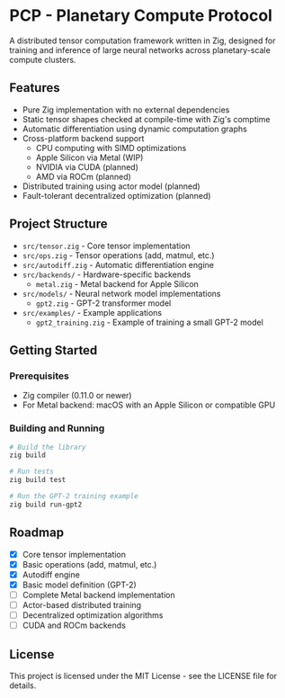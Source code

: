 # PCP - Planetary Compute Protocol

A distributed tensor computation framework written in Zig, designed for training and inference of large neural networks across planetary-scale compute clusters.

## Features

- Pure Zig implementation with no external dependencies
- Static tensor shapes checked at compile-time with Zig's comptime
- Automatic differentiation using dynamic computation graphs
- Cross-platform backend support
  - CPU computing with SIMD optimizations
  - Apple Silicon via Metal (WIP)
  - NVIDIA via CUDA (planned)
  - AMD via ROCm (planned)
- Distributed training using actor model (planned)
- Fault-tolerant decentralized optimization (planned)

## Project Structure

- `src/tensor.zig` - Core tensor implementation
- `src/ops.zig` - Tensor operations (add, matmul, etc.)
- `src/autodiff.zig` - Automatic differentiation engine
- `src/backends/` - Hardware-specific backends
  - `metal.zig` - Metal backend for Apple Silicon
- `src/models/` - Neural network model implementations
  - `gpt2.zig` - GPT-2 transformer model
- `src/examples/` - Example applications
  - `gpt2_training.zig` - Example of training a small GPT-2 model

## Getting Started

### Prerequisites

- Zig compiler (0.11.0 or newer)
- For Metal backend: macOS with an Apple Silicon or compatible GPU

### Building and Running

```bash
# Build the library
zig build

# Run tests
zig build test

# Run the GPT-2 training example
zig build run-gpt2
```

## Roadmap

- [x] Core tensor implementation
- [x] Basic operations (add, matmul, etc.)
- [x] Autodiff engine
- [x] Basic model definition (GPT-2)
- [ ] Complete Metal backend implementation
- [ ] Actor-based distributed training
- [ ] Decentralized optimization algorithms
- [ ] CUDA and ROCm backends

## License

This project is licensed under the MIT License - see the LICENSE file for details.